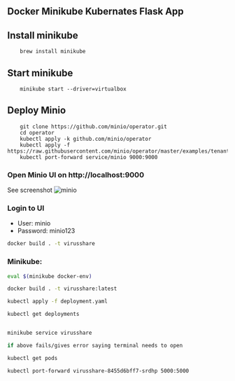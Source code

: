 ## Docker Minikube Kubernates Flask App


## Install minikube
```
    brew install minikube
```
## Start minikube
```
    minikube start --driver=virtualbox
```
## Deploy Minio 
```
    git clone https://github.com/minio/operator.git
    cd operator
    kubectl apply -k github.com/minio/operator
    kubectl apply -f https://raw.githubusercontent.com/minio/operator/master/examples/tenant.yaml
    kubectl port-forward service/minio 9000:9000
```
### Open Minio UI on http://localhost:9000
See screenshot ![minio](minio.png)
### Login to UI
- User: minio
- Password: minio123

```bash
docker build . -t virusshare

```

### Minikube:

```bash
eval $(minikube docker-env)

docker build . -t virusshare:latest

kubectl apply -f deployment.yaml

kubectl get deployments


minikube service virusshare

if above fails/gives error saying terminal needs to open

kubectl get pods

kubectl port-forward virusshare-8455d6bff7-srdhp 5000:5000

```
